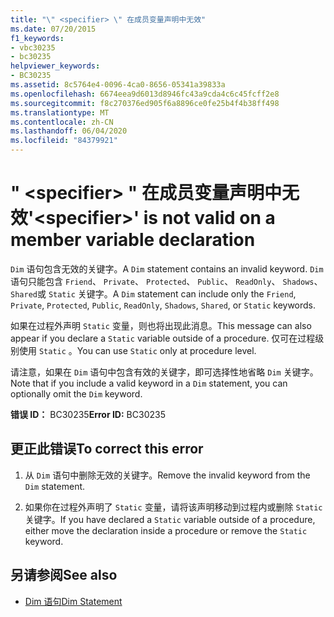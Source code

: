 ```yaml
---
title: "\" <specifier> \" 在成员变量声明中无效"
ms.date: 07/20/2015
f1_keywords:
- vbc30235
- bc30235
helpviewer_keywords:
- BC30235
ms.assetid: 8c5764e4-0096-4ca0-8656-05341a39833a
ms.openlocfilehash: 6674eea9d6013d8946fc43a9cda4c6c45fcff2e8
ms.sourcegitcommit: f8c270376ed905f6a8896ce0fe25b4f4b38ff498
ms.translationtype: MT
ms.contentlocale: zh-CN
ms.lasthandoff: 06/04/2020
ms.locfileid: "84379921"
---
```

# <a name="specifier-is-not-valid-on-a-member-variable-declaration"></a><span data-ttu-id="093c3-102">" \<specifier> " 在成员变量声明中无效</span><span class="sxs-lookup"><span data-stu-id="093c3-102">'\<specifier>' is not valid on a member variable declaration</span></span>
<span data-ttu-id="093c3-103">`Dim` 语句包含无效的关键字。</span><span class="sxs-lookup"><span data-stu-id="093c3-103">A `Dim` statement contains an invalid keyword.</span></span> <span data-ttu-id="093c3-104">`Dim` 语句只能包含 `Friend`、 `Private`、 `Protected`、 `Public`、 `ReadOnly`、 `Shadows`、 `Shared`或 `Static` 关键字。</span><span class="sxs-lookup"><span data-stu-id="093c3-104">A `Dim` statement can include only the `Friend`, `Private`, `Protected`, `Public`, `ReadOnly`, `Shadows`, `Shared`, or `Static` keywords.</span></span>  
  
 <span data-ttu-id="093c3-105">如果在过程外声明 `Static` 变量，则也将出现此消息。</span><span class="sxs-lookup"><span data-stu-id="093c3-105">This message can also appear if you declare a `Static` variable outside of a procedure.</span></span> <span data-ttu-id="093c3-106">仅可在过程级别使用 `Static` 。</span><span class="sxs-lookup"><span data-stu-id="093c3-106">You can use `Static` only at procedure level.</span></span>  
  
 <span data-ttu-id="093c3-107">请注意，如果在 `Dim` 语句中包含有效的关键字，即可选择性地省略 `Dim` 关键字。</span><span class="sxs-lookup"><span data-stu-id="093c3-107">Note that if you include a valid keyword in a `Dim` statement, you can optionally omit the `Dim` keyword.</span></span>  
  
 <span data-ttu-id="093c3-108">**错误 ID：** BC30235</span><span class="sxs-lookup"><span data-stu-id="093c3-108">**Error ID:** BC30235</span></span>  
  
## <a name="to-correct-this-error"></a><span data-ttu-id="093c3-109">更正此错误</span><span class="sxs-lookup"><span data-stu-id="093c3-109">To correct this error</span></span>  
  
1. <span data-ttu-id="093c3-110">从 `Dim` 语句中删除无效的关键字。</span><span class="sxs-lookup"><span data-stu-id="093c3-110">Remove the invalid keyword from the `Dim` statement.</span></span>  
  
2. <span data-ttu-id="093c3-111">如果你在过程外声明了 `Static` 变量，请将该声明移动到过程内或删除 `Static` 关键字。</span><span class="sxs-lookup"><span data-stu-id="093c3-111">If you have declared a `Static` variable outside of a procedure, either move the declaration inside a procedure or remove the `Static` keyword.</span></span>  
  
## <a name="see-also"></a><span data-ttu-id="093c3-112">另请参阅</span><span class="sxs-lookup"><span data-stu-id="093c3-112">See also</span></span>

- [<span data-ttu-id="093c3-113">Dim 语句</span><span class="sxs-lookup"><span data-stu-id="093c3-113">Dim Statement</span></span>](../language-reference/statements/dim-statement.md)

